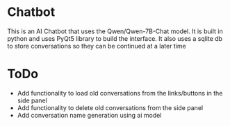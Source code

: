 # Chatbot
This is an AI Chatbot that uses the Qwen/Qwen-7B-Chat model. It is built in python and uses PyQt5 library to build the interface. It also uses a sqlite db to store conversations so they can be continued at a later time

# ToDo
- Add functionality to load old conversations from the links/buttons in the side panel
- Add functionality to delete old conversations from the side panel
- Add conversation name generation using ai model